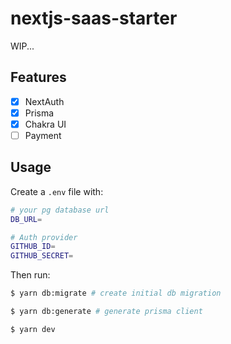 # nextjs-saas-starter

WIP...

## Features

- [x] NextAuth
- [x] Prisma
- [x] Chakra UI
- [ ] Payment

## Usage

Create a `.env` file with:

```bash
# your pg database url
DB_URL=

# Auth provider
GITHUB_ID=
GITHUB_SECRET=
```

Then run:

```bash
$ yarn db:migrate # create initial db migration

$ yarn db:generate # generate prisma client

$ yarn dev
```
